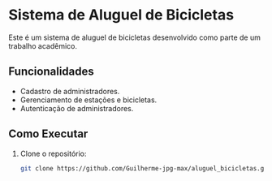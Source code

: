# Sistema de Aluguel de Bicicletas

Este é um sistema de aluguel de bicicletas desenvolvido como parte de um trabalho acadêmico.

## Funcionalidades

- Cadastro de administradores.
- Gerenciamento de estações e bicicletas.
- Autenticação de administradores.

## Como Executar

1. Clone o repositório:
   ```bash
   git clone https://github.com/Guilherme-jpg-max/aluguel_bicicletas.git
